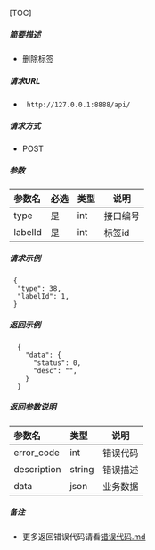 

[TOC]
    
##### 简要描述

- 删除标签

##### 请求URL
- ` http://127.0.0.1:8888/api/`
  
##### 请求方式
- POST 

##### 参数

| 参数名     | 必选 | 类型  | 说明   |   
|:--------|:---|:----|------|   
| type    | 是  | int | 接口编号 |   
| labelId | 是  | int | 标签id |   

##### 请求示例

```
 {
  "type": 38,
  "labelId": 1,
 } 
```

##### 返回示例 

``` 
  {
    "data": {
      "status": 0,
      "desc": "",
    }
  }
```

##### 返回参数说明 

| 参数名         | 类型     | 说明   |   
|:------------|:-------|------|   
| error_code  | int    | 错误代码 |   
| description | string | 错误描述 |   
| data        | json   | 业务数据 |   

##### 备注 

- 更多返回错误代码请看[错误代码.md](../错误代码.md)






